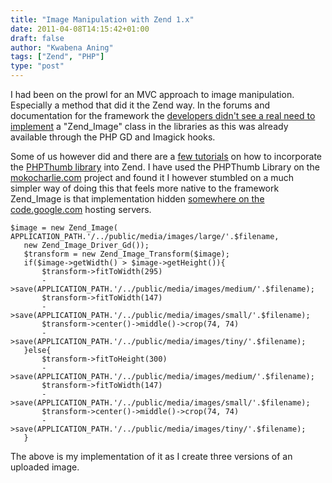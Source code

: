 ```yaml
---
title: "Image Manipulation with Zend 1.x"
date: 2011-04-08T14:15:42+01:00
draft: false
author: "Kwabena Aning"
tags: ["Zend", "PHP"]
type: "post"
---
```



I had been on the prowl for an MVC approach to image manipulation. Especially a method that did it the Zend way. In the forums and documentation for the framework the [developers didn't see a real need to implement](http://framework.zend.com/wiki/display/ZFPROP/Zend_Image+Proposal+-+Davey+Shafik) a "Zend_Image" class in the libraries as this was already available through the PHP GD and Imagick hooks.

Some of us however did and there are a [few tutorials](http://www.ajaxray.com/blog/2008/09/12/image-manipulation-in-zend-framework-with-php-thumbnailer-class-v20/) on how to incorporate the [PHPThumb library](http://www.gen-x-design.com/projects/php-thumbnailer-class/) into Zend. I have used the PHPThumb Library on the [mokocharlie.com](http://mokocharlie.com) project and found it I however stumbled on a much simpler way of doing this that feels more native to the framework Zend_Image is that implementation hidden [somewhere on the code.google.com](http://code.google.com/p/zend-image/) hosting servers.


    $image = new Zend_Image( APPLICATION_PATH.'/../public/media/images/large/'.$filename,
       new Zend_Image_Driver_Gd());
       $transform = new Zend_Image_Transform($image);
       if($image->getWidth() > $image->getHeight()){
           $transform->fitToWidth(295)
           ->save(APPLICATION_PATH.'/../public/media/images/medium/'.$filename);
           $transform->fitToWidth(147)
           ->save(APPLICATION_PATH.'/../public/media/images/small/'.$filename);
           $transform->center()->middle()->crop(74, 74)
           ->save(APPLICATION_PATH.'/../public/media/images/tiny/'.$filename);
       }else{
           $transform->fitToHeight(300)
           ->save(APPLICATION_PATH.'/../public/media/images/medium/'.$filename);
           $transform->fitToWidth(147)
           ->save(APPLICATION_PATH.'/../public/media/images/small/'.$filename);
           $transform->center()->middle()->crop(74, 74)
           ->save(APPLICATION_PATH.'/../public/media/images/tiny/'.$filename);
       }


The above is my implementation of it as I create three versions of an uploaded image.
